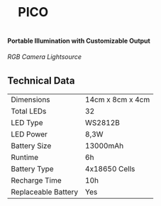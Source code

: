 <div id="user-content-toc">
  <ul>
    <summary><h1 style="display: inline-block;">PICO</h1></summary>
  </ul>
</div>

#### Portable Illumination with Customizable Output
###### RGB Camera Lightsource

## Technical Data


|   |   |
|---|---|
|Dimensions|14cm x 8cm x 4cm|
|Total LEDs|32|
|LED Type|WS2812B|
|LED Power|8,3W|
|Battery Size|13000mAh|
|Runtime|6h|
|Battery Type|4x18650 Cells|
|Recharge Time|10h|
|Replaceable Battery|Yes|
